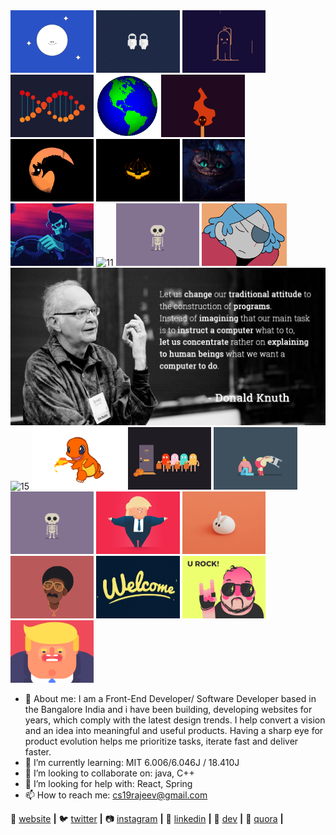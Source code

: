 <div align="left">
 

  <img alt="1" height="100" src="https://github.com/rajeevranjancom/rajeevranjancom/blob/main/1.gif">
  <img alt="2" height="100" src="https://github.com/rajeevranjancom/rajeevranjancom/blob/main/2.gif">
  <img alt="3" height="100" src="https://github.com/rajeevranjancom/rajeevranjancom/blob/main/3.gif">
  <img alt="4" height="100" src="https://github.com/rajeevranjancom/rajeevranjancom/blob/main/4.gif">
  <img alt="5" height="100" src="https://github.com/rajeevranjancom/rajeevranjancom/blob/main/5.gif">
  <img alt="6" height="100" src="https://github.com/rajeevranjancom/rajeevranjancom/blob/main/6.gif">
  <img alt="7" height="100" src="https://github.com/rajeevranjancom/rajeevranjancom/blob/main/7.gif">
  <img alt="8" height="100" src="https://github.com/rajeevranjancom/rajeevranjancom/blob/main/8.gif"> 
  <img alt="9" height="100" src="https://github.com/rajeevranjancom/rajeevranjancom/blob/main/9.gif">
  <img alt="10" height="100" src="https://github.com/rajeevranjancom/rajeevranjancom/blob/main/10.gif">
  <img alt="11" height="100" src="https://github.com/rajeevranjancom/rajeevranjancom/blob/main/11.gif">
  <img alt="12" height="100" src="https://github.com/rajeevranjancom/rajeevranjancom/blob/main/12.gif">
  <img alt="35" height="100" src="https://github.com/rajeevranjancom/rajeevranjancom/blob/main/35.gif">
  
   <img src="https://github.com/rajeevranjancom/rajeevranjancom/blob/main/0.jpeg" style="max-width: 100%;" alt="Welcome to my Github Profile" />

  <img alt="15" height="100" src="https://github.com/rajeevranjancom/rajeevranjancom/blob/main/15.gif">
  <img alt="20" height="100" src="https://github.com/rajeevranjancom/rajeevranjancom/blob/main/20.gif">
  <img alt="21" height="100" src="https://github.com/rajeevranjancom/rajeevranjancom/blob/main/21.gif">
  <img alt="22" height="100" src="https://github.com/rajeevranjancom/rajeevranjancom/blob/main/22.gif">
  <img alt="12" height="100" src="https://github.com/rajeevranjancom/rajeevranjancom/blob/main/12.gif">
  <img alt="24" height="100" src="https://github.com/rajeevranjancom/rajeevranjancom/blob/main/24.gif">
  <img alt="28" height="100" src="https://github.com/rajeevranjancom/rajeevranjancom/blob/main/28.gif">
  <img alt="29" height="100" src="https://github.com/rajeevranjancom/rajeevranjancom/blob/main/29.gif">
  <img alt="31" height="100" src="https://github.com/rajeevranjancom/rajeevranjancom/blob/main/31.gif">
  <img alt="55" height="100" src="https://github.com/rajeevranjancom/rajeevranjancom/blob/main/55.gif">
  <img alt="23" height="100" src="https://github.com/rajeevranjancom/rajeevranjancom/blob/main/23.gif">
  
</div>

- 🔭 About me: I am a Front-End Developer/ Software Developer based in the Bangalore India and i have been building, developing websites for years, which comply                  with the latest design trends. I help convert a vision and an idea into meaningful and useful products. Having a sharp eye for product evolution                  helps me prioritize tasks, iterate fast and deliver faster.
- 🌱 I’m currently learning: MIT 6.006/6.046J / 18.410J
- 👯 I’m looking to collaborate on: java, C++
- 🤔 I’m looking for help with: React, Spring
- 📫 How to reach me: cs19rajeev@gmail.com

🏡 [website][website] **|** 
🐦 [twitter][twitter] **|** 
📷 [instagram][instagram] **|** 
👔 [linkedin][linkedin] **|** 
🔭 [dev][dev] **|** 
💬 [quora][quora] **|** 


[gatsby]: https://gatsbyjs.org
[website]: https://rajeevranjan.co
[twitter]: https://twitter.com/rajeevkumar0301
[instagram]: https://www.instagram.com/rajeevranjancom/?hl=en
[linkedin]: https://www.linkedin.com/in/rajeev-ranjan-691043111/
[dev]: https://dev.to/rajeevkumar0301
[quora]: https://www.quora.com/profile/Rajeev-Ranjan-664

